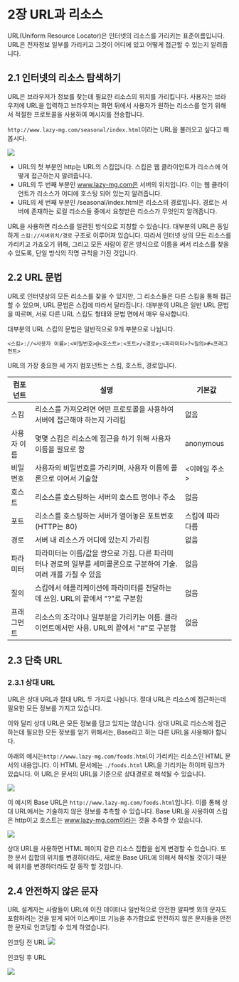 # 2장 URL과 리소스

URL(Uniform Resource Locator)은 인터넷의 리소스를 가리키는 표준이름입니다. URL은 전자정보 일부를 가리키고 그것이 어디에 있고 어떻게 접근할 수 있는지 알려줍니다.

## 2.1 인터넷의 리소스 탐색하기

URL은 브라우저가 정보를 찾는데 필요한 리소스의 위치를 가리킵니다. 사용자는 브라우저에 URL을 입력하고 브라우저는 화면 뒤에서 사용자가 원하는 리소스를 얻기 위해서 적절한 프로토콜을 사용하여 메시지를 전송합니다.

`http://www.lazy-mg.com/seasonal/index.html`이라는 URL을 불러오고 싶다고 해봅시다.

![](https://velog.velcdn.com/images/cbfmark/post/7d478c30-755b-4a64-ad1a-62e3ae5dbd49/image.png)

- URL의 첫 부분인 http는 URL의 스킴입니다. 스킴은 웹 클라이언트가 리소스에 어떻게 접근하는지 알려줍니다.
- URL의 두 번째 부분인 www.lazy-mg.com은 서버의 위치입니다. 이는 웹 클라이언트가 리소스가 어디에 호스팅 되어 있는지 알려줍니다.
- URL의 세 번째 부분인 /seasonal/index.html은 리소스의 경로입니다. 경로는 서버에 존재하는 로컬 리소스들 중에서 요청받은 리소스가 무엇인지 알려줍니다.

URL을 사용하면 리소스를 일관된 방식으로 지칭할 수 있습니다. 대부분의 URL은 동일하게 `스킴://서버위치/경로` 구조로 이루어져 있습니다. 따라서 인터넷 상의 모든 리소스를 가리키고 가죠오기 위해, 그리고 모든 사람이 같은 방식으로 이름을 써서 리소스를 찾을 수 있도록, 단일 방식의 작명 규칙을 가진 것입니다.

## 2.2 URL 문법

URL로 인터넷상의 모든 리소스를 찾을 수 있지만, 그 리소스들은 다른 스킴을 통해 접근할 수 있으며, URL 문법은 스킴에 따라서 달라집니다. 대부분의 URL은 일반 URL 문법을 따르며, 서로 다른 URL 스킴도 형태와 문법 면에서 매우 유사합니다.

대부분의 URL 스킴의 문법은 일반적으로 9개 부분으로 나뉩니다.

`<스킴>://<사용자 이름>:<비밀번호>@<호스트>:<포트>/<경로>;<파라미터>?<질의>#<프래그먼트>`

URL의 가장 중요한 세 가지 컴포넌트는 스킴, 호스트, 경로입니다.

| 컴포넌트    | 설명                                                                                                               | 기본값           |
| ----------- | ------------------------------------------------------------------------------------------------------------------ | ---------------- |
| 스킴        | 리소스를 가져오려면 어떤 프로토콜을 사용하여 서버에 접근해야 하는지 가리킴                                         | 없음             |
| 사용자 이름 | 몇몇 스킴은 리소스에 접근을 하기 위해 사용자 이름을 필요로 함                                                      | anonymous        |
| 비밀번호    | 사용자의 비밀번호를 가리키며, 사용자 이름에 콜론으로 이어서 기술함                                                 | <이메일 주소>    |
| 호스트      | 리소스를 호스팅하는 서버의 호스트 명이나 주소                                                                      | 없음             |
| 포트        | 리소스를 호스팅하는 서버가 열어놓은 포트번호(HTTP는 80)                                                            | 스킴에 따라 다름 |
| 경로        | 서버 내 리소스가 어디에 있는지 가리킴                                                                              | 없음             |
| 파라미터    | 파라미터는 이름/값을 쌍으로 가짐. 다른 파라미터나 경로의 일부를 세미콜론으로 구분하여 기술. 여러 개를 가질 수 있음 | 없음             |
| 질의        | 스킴에서 애플리케이션에 파라미터를 전달하는 데 쓰임. URL의 끝에서 "?"로 구분함                                     | 없음             |
| 프래그먼트  | 리소스의 조각이나 일부분을 가리키는 이름. 클라이언트에서만 사용. URL의 끝에서 "#"로 구분함                         | 없음             |

## 2.3 단축 URL

### 2.3.1 상대 URL

URL은 상대 URL과 절대 URL 두 가지로 나뉩니다. 절대 URL은 리소스에 접근하는데 필요한 모든 정보를 가지고 있습니다.

이와 달리 상대 URL은 모든 정보를 담고 있지는 않습니다. 상대 URL로 리소스에 접근하는데 필요한 모든 정보를 얻기 위해서는, Base라고 하는 다른 URL을 사용해야 합니다.

아래의 예시는`http://www.lazy-mg.com/foods.html`이 가리키는 리소스인 HTML 문서의 내용입니다. 이 HTML 문서에는 `./foods.html` URL을 가리키는 하이퍼 링크가 있습니다. 이 URL은 문서의 URL을 기준으로 상대경로로 해석될 수 있습니다.

![](https://velog.velcdn.com/images/cbfmark/post/7e4c3c68-94f3-4360-92cd-3bd5aef82fa4/image.png)

이 예시의 Base URL은 `http://www.lazy-mg.com/foods.html`입니다. 이를 통해 상대 URL에서는 기술하지 않은 정보를 추측할 수 있습니다. Base URL을 사용하여 스킴은 http이고 호스트는 www.lazy-mg.com이라는 것을 추측할 수 있습니다.

![](https://velog.velcdn.com/images/cbfmark/post/09172cef-adab-42a2-b6df-c66f2c245639/image.png)

상대 URL을 사용하면 HTML 페이지 같은 리소스 집합을 쉽게 변경할 수 있습니다. 또한 문서 집합의 위치를 변경하더라도, 새로운 Base URL에 의해서 해석될 것이기 때문에 위치를 변경하더라도 잘 동작 할 것입니다.

## 2.4 안전하지 않은 문자

URL 설계자는 사람들이 URL에 이진 데이터나 일반적으로 안전한 알파벳 외의 문자도 포함하려는 것을 알게 되어 이스케이프 기능을 추가함으로 안전하지 않은 문자들을 안전한 문자로 인코딩할 수 있게 하였습니다.

인코딩 전 URL
![](https://velog.velcdn.com/images/cbfmark/post/590c018d-7b1a-4a73-bcd5-3695e8e5d696/image.png)

인코딩 후 URL

![](https://velog.velcdn.com/images/cbfmark/post/a0599365-9e3b-4c42-93d2-77a388000ebb/image.png)
